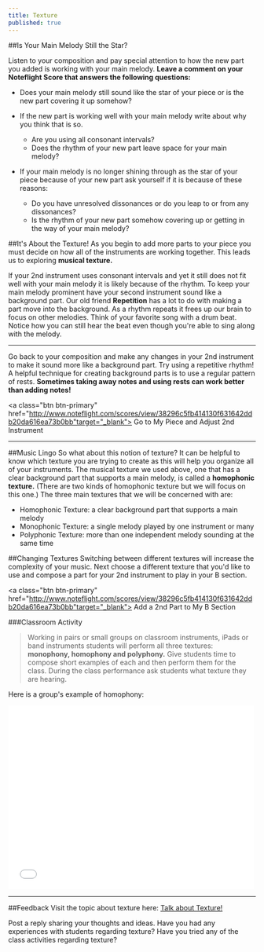 ```yaml
---
title: Texture
published: true
---
```


##Is Your Main Melody Still the Star? 

Listen to your composition and pay special attention to how the new part you added is working with your main melody.
**Leave a comment on your Noteflight Score that answers the following questions:**



* Does your main melody still sound like the star of your piece or is the new part covering it up somehow?
* If the new part is working well with your main melody write about why you think that is so.
  - Are you using all consonant intervals?
  - Does the rhythm of your new part leave space for your main melody?

* If your main melody is no longer shining through as the star of your piece because of your new part ask yourself if it is because of these reasons:
  - Do you have unresolved dissonances or do you leap to or from any dissonances?
  - Is the rhythm of your new part somehow covering up or getting in the way of your main melody?
  

##It's About the Texture!
As you begin to add more parts to your piece you must decide on how all of the instruments are working together. This leads us to exploring **musical texture.**


If your 2nd instrument uses consonant intervals and yet it still does not fit well with your main melody it is likely because of the rhythm. To keep your main melody prominent have your second instrument sound like a background part. Our old friend **Repetition** has a lot to do with making a part move into the background. As a rhythm repeats it frees up our brain to focus on other melodies. Think of your favorite song with a drum beat. Notice how you can still hear the beat even though you're able to sing along with the melody. 


___
Go back to your composition and make any changes in your 2nd instrument to make it sound more like a background part. Try using a repetitive rhythm!  A helpful technique for creating background parts is to use a regular pattern of rests. **Sometimes taking away notes and using rests can work better than adding notes!**


<a class="btn btn-primary" href="http://www.noteflight.com/scores/view/38296c5fb414130f631642ddb20da616ea73b0bb"target="_blank"><i class="fa fa-music"></i> Go to My Piece and Adjust 2nd Instrument</a>


___
##Music Lingo
So what about this notion of texture? It can be helpful to know which texture you are trying to create as this will help you organize all of your instruments. The musical texture we used above, one that has a clear background part that supports a main melody, is called a **homophonic texture.**  (There are two kinds of homophonic texture but we will focus on this one.)  The three main textures that we will be concerned with are:

* Homophonic Texture:  a clear background part that supports a main melody
* Monophonic Texture: a single melody played by one instrument or many
* Polyphonic Texture: more than one independent melody sounding at the same time


##Changing Textures
Switching between different textures will increase the complexity of your music. Next choose a different texture that you'd like to use and compose a part for your 2nd instrument to play in your B section. 


<a class="btn btn-primary" href="http://www.noteflight.com/scores/view/38296c5fb414130f631642ddb20da616ea73b0bb"target="_blank"><i class="fa fa-music"></i> Add a 2nd Part to My B Section</a>


###Classroom Activity
>Working in pairs or small groups on classroom instruments, iPads or band instruments students will perform all three textures: **monophony, homophony and polyphony.**  Give students time to compose short examples of each and then perform them for the class. During the class performance ask students what texture they are hearing. 


Here is a group's example of homophony:
<iframe src="//player.vimeo.com/video/115907107" width="500" height="375" frameborder="0" webkitallowfullscreen mozallowfullscreen allowfullscreen></iframe>

___
##Feedback
Visit the topic about texture here:  <a class="btn btn-primary" target="_blank" href="http://discourse.yciw.net/t/texture-importance-of-homophonic-texture/60?u=matt"><i class="fa fa-weixin"></i> Talk about Texture!</a> 

Post a reply sharing your thoughts and ideas. Have you had any experiences with students regarding texture? Have you tried any of the class activities regarding texture?




  

